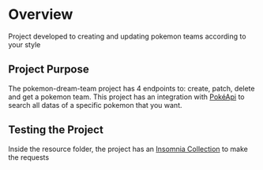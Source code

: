 # Overview

Project developed to creating and updating pokemon teams according to your style

## Project Purpose

The pokemon-dream-team project has 4 endpoints to: create, patch, delete and get a pokemon team.
This project has an integration with [PokéApi](https://pokeapi.co/) to search all datas of a specific pokemon that you want.

## Testing the Project

Inside the resource folder, the project has an [Insomnia Collection](https://insomnia.rest/) to make the requests


